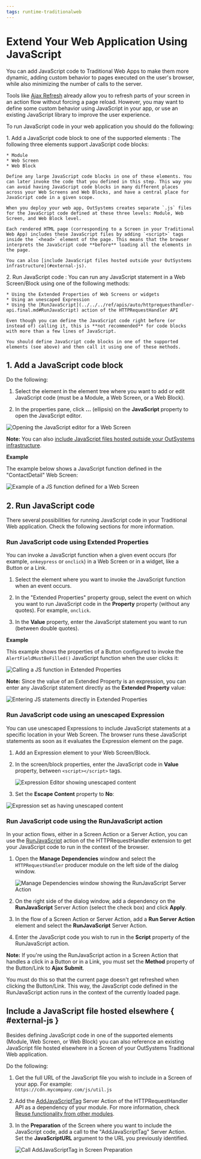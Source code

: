 ```yaml
---
tags: runtime-traditionalweb
---
```


# Extend Your Web Application Using JavaScript

You can add JavaScript code to Traditional Web Apps to make them more dynamic, adding custom behavior to pages executed on the user's browser, while also minimizing the number of calls to the server.

Tools like [Ajax Refresh](<../../../ref/lang/auto/Class.Ajax Refresh.final.md>) already allow you to refresh parts of your screen in an action flow without forcing a page reload. However, you may want to define some custom behavior using JavaScript in your app, or use an existing JavaScript library to improve the user experience.

To run JavaScript code in your web application you should do the following:

1\. Add a JavaScript code block to one of the supported elements
:   The following three elements support JavaScript code blocks:

    * Module
    * Web Screen
    * Web Block

    Define any large JavaScript code blocks in one of these elements. You can later invoke the code that you defined in this step. This way you can avoid having JavaScript code blocks in many different places across your Web Screens and Web Blocks, and have a central place for JavaScript code in a given scope.

    When you deploy your web app, OutSystems creates separate `.js` files for the JavaScript code defined at these three levels: Module, Web Screen, and Web Block level.

    Each rendered HTML page (corresponding to a Screen in your Traditional Web App) includes these JavaScript files by adding `<script>` tags inside the `<head>` element of the page. This means that the browser interprets the JavaScript code **before** loading all the elements in the page.

    You can also [include JavaScript files hosted outside your OutSystems infrastructure](#external-js).

2\. Run JavaScript code
:   You can run any JavaScript statement in a Web Screen/Block using one of the following methods:

    * Using the Extended Properties of Web Screens or widgets
    * Using an unescaped Expression
    * Using the [RunJavaScript](../../../ref/apis/auto/httprequesthandler-api.final.md#RunJavaScript) action of the HTTPRequestHandler API

    Even though you can define the JavaScript code right before (or instead of) calling it, this is **not recommended** for code blocks with more than a few lines of JavaScript.

    You should define JavaScript code blocks in one of the supported elements (see above) and then call it using one of these methods.

## 1. Add a JavaScript code block

Do the following:

1. Select the element in the element tree where you want to add or edit JavaScript code (must be a Module, a Web Screen, or a Web Block).

1. In the properties pane, click **...** (ellipsis) on the **JavaScript** property to open the JavaScript editor.

![Opening the JavaScript editor for a Web Screen](images/run-js-code-4-ss.png)

**Note:** You can also [include JavaScript files hosted outside your OutSystems infrastructure](#external-js).

**Example**

The example below shows a JavaScript function defined in the "ContactDetail" Web Screen:

![Example of a JS function defined for a Web Screen](images/run-js-code-2-ss.png)

## 2. Run JavaScript code

There several possibilities for running JavaScript code in your Traditional Web application. Check the following sections for more information.

### Run JavaScript code using Extended Properties

You can invoke a JavaScript function when a given event occurs (for example, `onkeypress` or `onclick`) in a Web Screen or in a widget, like a Button or a Link.

1. Select the element where you want to invoke the JavaScript function when an event occurs.

1. In the "Extended Properties" property group, select the event on which you want to run JavaScript code in the **Property** property (without any quotes). For example, `onclick`.

1. In the **Value** property, enter the JavaScript statement you want to run (between double quotes).

**Example**

This example shows the properties of a Button configured to invoke the `AlertFieldMustBeFilled()` JavaScript function when the user clicks it:

![Calling a JS function in Extended Properties](images/run-js-code-ext-properties-1-ss.png)

<div class="info" markdown="1">

**Note:** Since the value of an Extended Property is an expression, you can enter any JavaScript statement directly as the **Extended Property** value:

![Entering JS statements directly in Extended Properties](images/run-js-code-ext-properties-2-ss.png)

</div>

### Run JavaScript code using an unescaped Expression

You can use unescaped Expressions to include JavaScript statements at a specific location in your Web Screen. The browser runs these JavaScript statements as soon as it evaluates the Expression element on the page.

1. Add an Expression element to your Web Screen/Block.

1. In the screen/block properties, enter the JavaScript code in **Value** property, between `<script></script>` tags.

    ![Expression Editor showing unescaped content](images/run-js-code-expression-editor-ss.png)

1. Set the **Escape Content** property to **No**:

![Expression set as having unescaped content](images/run-js-code-expression-ss.png)

### Run JavaScript code using the RunJavaScript action

In your action flows, either in a Screen Action or a Server Action, you can use the [RunJavaScript](../../../ref/apis/auto/httprequesthandler-api.final.md#RunJavaScript) action of the HTTPRequestHandler extension to get your JavaScript code to run in the context of the browser.

1. Open the **Manage Dependencies** window and select the `HTTPRequestHandler` producer module on the left side of the dialog window.

    ![Manage Dependencies window showing the RunJavaScript Server Action](images/run-js-code-runjavascript-ss.png)

1. On the right side of the dialog window, add a dependency on the **RunJavaScript** Server Action (select the check box) and click **Apply**.

1. In the flow of a Screen Action or Server Action, add a **Run Server Action** element and select the **RunJavaScript** Server Action.

1. Enter the JavaScript code you wish to run in the **Script** property of the RunJavaScript action.

<div class="info" markdown="1">

**Note:** If you're using the RunJavaScript action in a Screen Action that handles a click in a Button or in a Link, you must set the **Method** property of the Button/Link to **Ajax Submit**.

You must do this so that the current page doesn't get refreshed when clicking the Button/Link. This way, the JavaScript code defined in the RunJavaScript action runs in the context of the currently loaded page.

</div>

## Include a JavaScript file hosted elsewhere { #external-js }

Besides defining JavaScript code in one of the supported elements (Module, Web Screen, or Web Block) you can also reference an existing JavaScript file hosted elsewhere in a Screen of your OutSystems Traditional Web application.

Do the following:

1. Get the full URL of the JavaScript file you wish to include in a Screen of your app. For example:  
    `https://cdn.mycompany.com/js/util.js`

1. Add the [AddJavaScriptTag](../../../ref/apis/auto/httprequesthandler-api.final.md#AddJavaScriptTag) Server Action of the HTTPRequestHandler API as a dependency of your module. For more information, check [Reuse functionality from other modules](../../../develop/reuse-and-refactor/expose-and-reuse.md#reuse).

1. In the **Preparation** of the Screen where you want to include the JavaScript code, add a call to the "AddJavaScriptTag" Server Action. Set the **JavaScriptURL** argument to the URL you previously identified.

    ![Call AddJavaScriptTag in Screen Preparation](images/javascript-addjavascripttag-flow-ss.png)
